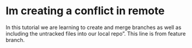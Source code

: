 # Im creating a conflict in remote
In this tutorial we are learning to create and merge branches as well as including the untracked files into our local repo”.
This line is from feature branch.
